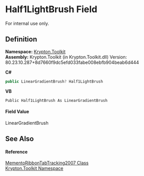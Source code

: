 # Half1LightBrush Field


For internal use only.



## Definition
**Namespace:** <a href="79d2eac2-21f4-54ff-7552-b20c33c30600.md">Krypton.Toolkit</a>  
**Assembly:** Krypton.Toolkit (in Krypton.Toolkit.dll) Version: 80.23.10.287+8d7660f9dc5efd033fabe008ebfb904beab6d444

**C#**
``` C#
public LinearGradientBrush? Half1LightBrush
```
**VB**
``` VB
Public Half1LightBrush As LinearGradientBrush
```



#### Field Value
LinearGradientBrush

## See Also


#### Reference
<a href="8f75e79b-8640-9d0b-4496-05227db34b7c.md">MementoRibbonTabTracking2007 Class</a>  
<a href="79d2eac2-21f4-54ff-7552-b20c33c30600.md">Krypton.Toolkit Namespace</a>  
